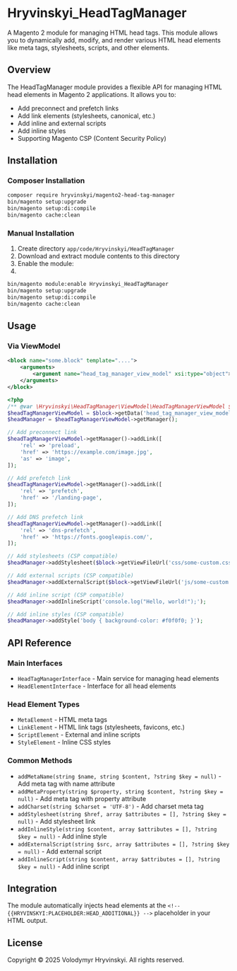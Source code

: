 # Hryvinskyi_HeadTagManager

A Magento 2 module for managing HTML head tags. This module allows you to dynamically add, modify, and render various HTML head elements like meta tags, stylesheets, scripts, and other elements.

## Overview

The HeadTagManager module provides a flexible API for managing HTML head elements in Magento 2 applications. It allows you to:

- Add preconnect and prefetch links
- Add link elements (stylesheets, canonical, etc.)
- Add inline and external scripts
- Add inline styles
- Supporting Magento CSP (Content Security Policy)

## Installation

### Composer Installation

```bash
composer require hryvinskyi/magento2-head-tag-manager
bin/magento setup:upgrade
bin/magento setup:di:compile
bin/magento cache:clean
```

### Manual Installation

1. Create directory `app/code/Hryvinskyi/HeadTagManager`
2. Download and extract module contents to this directory
3. Enable the module:
4. 
```bash
bin/magento module:enable Hryvinskyi_HeadTagManager
bin/magento setup:upgrade
bin/magento setup:di:compile
bin/magento cache:clean
```

## Usage

### Via ViewModel

```xml
<block name="some.block" template="....">
    <arguments>
        <argument name="head_tag_manager_view_model" xsi:type="object">Hryvinskyi\HeadTagManager\ViewModel\HeadTagManagerViewModel</argument>
    </arguments>
</block>
```

```php
<?php
/** @var \Hryvinskyi\HeadTagManager\ViewModel\HeadTagManagerViewModel $headTagManagerViewModel */
$headTagManagerViewModel = $block->getData('head_tag_manager_view_model');
$headManager = $headTagManagerViewModel->getManager();

// Add preconnect link
$headTagManagerViewModel->getManager()->addLink([
    'rel' => 'preload',
    'href' => 'https://example.com/image.jpg',
    'as' => 'image',
]);

// Add prefetch link
$headTagManagerViewModel->getManager()->addLink([
    'rel' => 'prefetch',
    'href' => '/landing-page',
]);

// Add DNS prefetch link
$headTagManagerViewModel->getManager()->addLink([
    'rel' => 'dns-prefetch',
    'href' => 'https://fonts.googleapis.com/',
]);

// Add stylesheets (CSP compatible)
$headManager->addStylesheet($block->getViewFileUrl('css/some-custom.css'));

// Add external scripts (CSP compatible)
$headManager->addExternalScript($block->getViewFileUrl('js/some-custom.js'));

// Add inline script (CSP compatible)
$headManager->addInlineScript('console.log("Hello, world!");');

// Add inline styles (CSP compatible)
$headManager->addStyle('body { background-color: #f0f0f0; }');
```

## API Reference

### Main Interfaces

- `HeadTagManagerInterface` - Main service for managing head elements
- `HeadElementInterface` - Interface for all head elements

### Head Element Types

- `MetaElement` - HTML meta tags
- `LinkElement` - HTML link tags (stylesheets, favicons, etc.)
- `ScriptElement` - External and inline scripts
- `StyleElement` - Inline CSS styles

### Common Methods

- `addMetaName(string $name, string $content, ?string $key = null)` - Add meta tag with name attribute
- `addMetaProperty(string $property, string $content, ?string $key = null)` - Add meta tag with property attribute
- `addCharset(string $charset = 'UTF-8')` - Add charset meta tag
- `addStylesheet(string $href, array $attributes = [], ?string $key = null)` - Add stylesheet link
- `addInlineStyle(string $content, array $attributes = [], ?string $key = null)` - Add inline style
- `addExternalScript(string $src, array $attributes = [], ?string $key = null)` - Add external script
- `addInlineScript(string $content, array $attributes = [], ?string $key = null)` - Add inline script

## Integration

The module automatically injects head elements at the `<!-- {{HRYVINSKYI:PLACEHOLDER:HEAD_ADDITIONAL}} -->` placeholder in your HTML output.

## License

Copyright © 2025 Volodymyr Hryvinskyi. All rights reserved.
